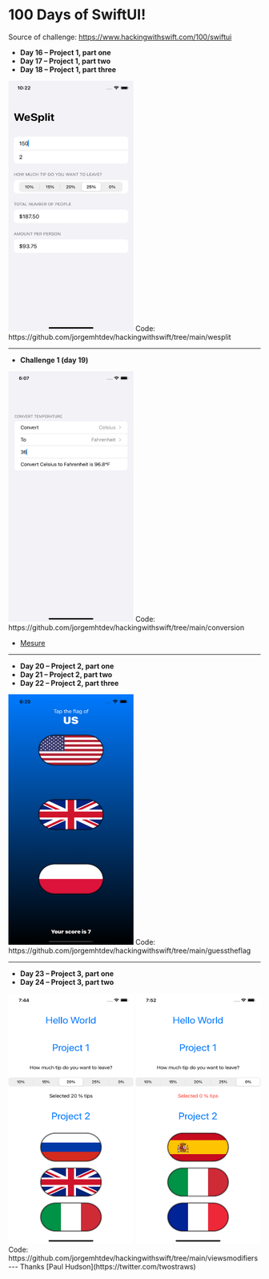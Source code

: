 # 100 Days of SwiftUI!

Source of challenge: https://www.hackingwithswift.com/100/swiftui

- **Day 16 – Project 1, part one**
- **Day 17 – Project 1, part two**
- **Day 18 – Project 1, part three**

<img src="https://github.com/jorgemhtdev/hackingwithswift/blob/main/wesplit/wesplit.png" width="250" height="500"/>
Code: https://github.com/jorgemhtdev/hackingwithswift/tree/main/wesplit

---

- **Challenge 1 (day 19)**

<img src="https://github.com/jorgemhtdev/hackingwithswift/blob/main/conversion/ConvertTemperature.png" width="250" height="500" />
Code: https://github.com/jorgemhtdev/hackingwithswift/tree/main/conversion 

 - [Mesure](https://developer.apple.com/documentation/foundation/measurement)

 ---
 
- **Day 20 – Project 2, part one**
- **Day 21 – Project 2, part two**
- **Day 22 – Project 2, part three**

<img src="https://github.com/jorgemhtdev/hackingwithswift/blob/main/guesstheflag/guesstheflag.png" width="250" height="500"/>
Code: https://github.com/jorgemhtdev/hackingwithswift/tree/main/guesstheflag

---

- **Day 23 – Project 3, part one**
- **Day 24 – Project 3, part two**

<img src="https://github.com/jorgemhtdev/hackingwithswift/blob/main/viewsmodifiers/viewsmodifiers-1.png" width="250" height="500"/>
<img src="https://github.com/jorgemhtdev/hackingwithswift/blob/main/viewsmodifiers/viewsmodifiers-2.png" width="250" height="500"/>
Code: https://github.com/jorgemhtdev/hackingwithswift/tree/main/viewsmodifiers
---
Thanks [Paul Hudson](https://twitter.com/twostraws)
